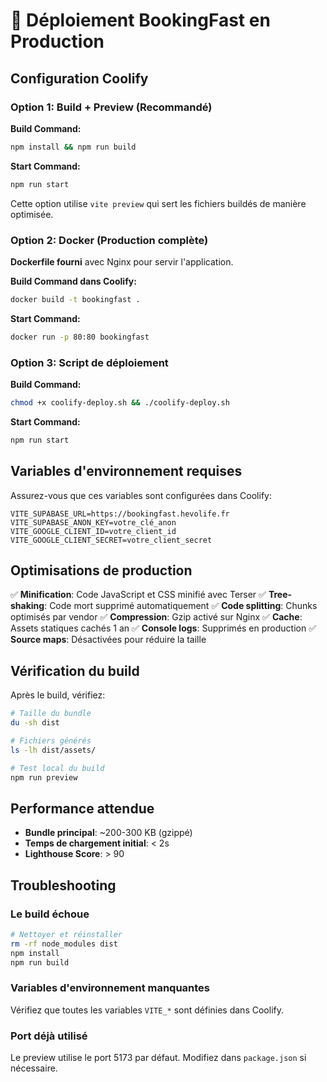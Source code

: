 # 🚀 Déploiement BookingFast en Production

## Configuration Coolify

### Option 1: Build + Preview (Recommandé)

**Build Command:**
```bash
npm install && npm run build
```

**Start Command:**
```bash
npm run start
```

Cette option utilise `vite preview` qui sert les fichiers buildés de manière optimisée.

### Option 2: Docker (Production complète)

**Dockerfile fourni** avec Nginx pour servir l'application.

**Build Command dans Coolify:**
```bash
docker build -t bookingfast .
```

**Start Command:**
```bash
docker run -p 80:80 bookingfast
```

### Option 3: Script de déploiement

**Build Command:**
```bash
chmod +x coolify-deploy.sh && ./coolify-deploy.sh
```

**Start Command:**
```bash
npm run start
```

## Variables d'environnement requises

Assurez-vous que ces variables sont configurées dans Coolify:

```env
VITE_SUPABASE_URL=https://bookingfast.hevolife.fr
VITE_SUPABASE_ANON_KEY=votre_clé_anon
VITE_GOOGLE_CLIENT_ID=votre_client_id
VITE_GOOGLE_CLIENT_SECRET=votre_client_secret
```

## Optimisations de production

✅ **Minification**: Code JavaScript et CSS minifié avec Terser
✅ **Tree-shaking**: Code mort supprimé automatiquement
✅ **Code splitting**: Chunks optimisés par vendor
✅ **Compression**: Gzip activé sur Nginx
✅ **Cache**: Assets statiques cachés 1 an
✅ **Console logs**: Supprimés en production
✅ **Source maps**: Désactivées pour réduire la taille

## Vérification du build

Après le build, vérifiez:

```bash
# Taille du bundle
du -sh dist

# Fichiers générés
ls -lh dist/assets/

# Test local du build
npm run preview
```

## Performance attendue

- **Bundle principal**: ~200-300 KB (gzippé)
- **Temps de chargement initial**: < 2s
- **Lighthouse Score**: > 90

## Troubleshooting

### Le build échoue
```bash
# Nettoyer et réinstaller
rm -rf node_modules dist
npm install
npm run build
```

### Variables d'environnement manquantes
Vérifiez que toutes les variables `VITE_*` sont définies dans Coolify.

### Port déjà utilisé
Le preview utilise le port 5173 par défaut. Modifiez dans `package.json` si nécessaire.
